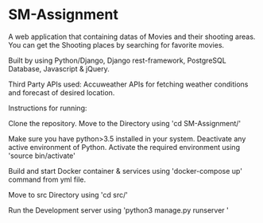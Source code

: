 # SM-Assignment
A web application that containing datas of Movies and their shooting areas. You can get the Shooting places by searching for favorite movies. 

Built by using Python/Django, Django rest-framework, PostgreSQL Database, Javascript & jQuery.

Third Party APIs used: Accuweather APIs for fetching weather conditions and forecast of desired location.

Instructions for running:

Clone the repository. Move to the Directory using 'cd SM-Assignment/'

Make sure you have python>3.5 installed in your system. Deactivate any active environment of Python. Activate the required environment using 'source bin/activate'

Build and start Docker container & services using 'docker-compose up' command from yml file.

Move to src Directory using 'cd src/'

Run the Development server using 'python3 manage.py runserver <portnumber>'

